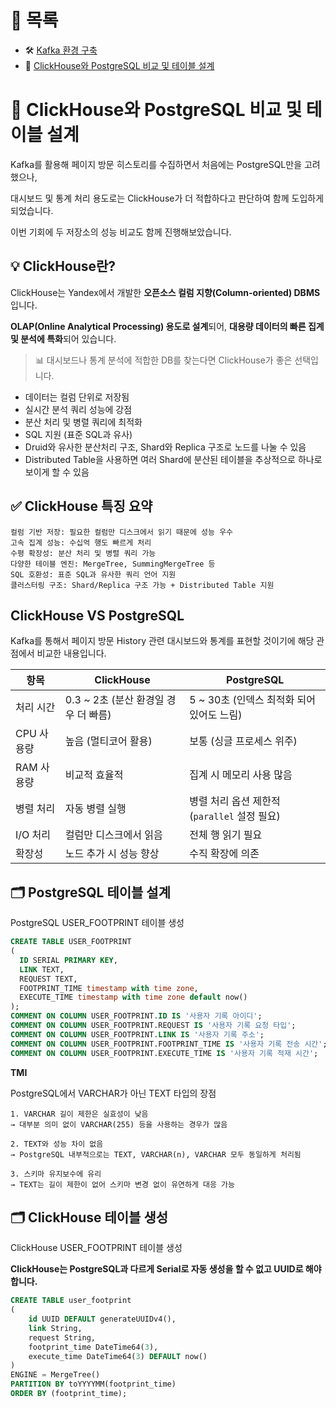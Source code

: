 # 📂 목록

- 🛠️ [Kafka 환경 구축](./kafka_system_development.md)
- 🚀 [ClickHouse와 PostgreSQL 비교 및 테이블 설계](./clickhouse_postgresql.md)

# 🚀 ClickHouse와 PostgreSQL 비교 및 테이블 설계

Kafka를 활용해 페이지 방문 히스토리를 수집하면서 처음에는 PostgreSQL만을 고려했으나,

대시보드 및 통계 처리 용도로는 ClickHouse가 더 적합하다고 판단하여 함께 도입하게 되었습니다.

이번 기회에 두 저장소의 성능 비교도 함께 진행해보았습니다.

## 💡 ClickHouse란?

ClickHouse는 Yandex에서 개발한 **오픈소스 컬럼 지향(Column-oriented) DBMS**입니다.

**OLAP(Online Analytical Processing) 용도로 설계**되어, **대용량 데이터의 빠른 집계 및 분석에 특화**되어 있습니다.

> 📊 대시보드나 통계 분석에 적합한 DB를 찾는다면 ClickHouse가 좋은 선택입니다.

- 데이터는 컬럼 단위로 저장됨
- 실시간 분석 쿼리 성능에 강점
- 분산 처리 및 병렬 쿼리에 최적화
- SQL 지원 (표준 SQL과 유사)
- Druid와 유사한 분산처리 구조, Shard와 Replica 구조로 노드를 나눌 수 있음
- Distributed Table을 사용하면 여러 Shard에 분산된 테이블을 추상적으로 하나로 보이게 할 수 있음

## ✅ ClickHouse 특징 요약

    컬럼 기반 저장: 필요한 컬럼만 디스크에서 읽기 때문에 성능 우수
    고속 집계 성능: 수십억 행도 빠르게 처리
    수평 확장성: 분산 처리 및 병렬 쿼리 가능
    다양한 테이블 엔진: MergeTree, SummingMergeTree 등
    SQL 호환성: 표준 SQL과 유사한 쿼리 언어 지원
    클러스터링 구조: Shard/Replica 구조 가능 + Distributed Table 지원

## ClickHouse VS PostgreSQL

Kafka를 통해서 페이지 방문 History 관련 대시보드와 통계를 표현할 것이기에 해당 관점에서 비교한 내용입니다.

| 항목       | **ClickHouse**                        | **PostgreSQL**                               |
| ---------- | ------------------------------------- | -------------------------------------------- |
| 처리 시간  | 0.3 \~ 2초 (분산 환경일 경우 더 빠름) | 5 \~ 30초 (인덱스 최적화 되어 있어도 느림)   |
| CPU 사용량 | 높음 (멀티코어 활용)                  | 보통 (싱글 프로세스 위주)                    |
| RAM 사용량 | 비교적 효율적                         | 집계 시 메모리 사용 많음                     |
| 병렬 처리  | 자동 병렬 실행                        | 병렬 처리 옵션 제한적 (`parallel` 설정 필요) |
| I/O 처리   | 컬럼만 디스크에서 읽음                | 전체 행 읽기 필요                            |
| 확장성     | 노드 추가 시 성능 향상                | 수직 확장에 의존                             |

## 🗂 PostgreSQL 테이블 설계

PostgreSQL USER_FOOTPRINT 테이블 생성

```sql
CREATE TABLE USER_FOOTPRINT
(
  ID SERIAL PRIMARY KEY,
  LINK TEXT,
  REQUEST TEXT,
  FOOTPRINT_TIME timestamp with time zone,
  EXECUTE_TIME timestamp with time zone default now()
);
COMMENT ON COLUMN USER_FOOTPRINT.ID IS '사용자 기록 아이디';
COMMENT ON COLUMN USER_FOOTPRINT.REQUEST IS '사용자 기록 요청 타입';
COMMENT ON COLUMN USER_FOOTPRINT.LINK IS '사용자 기록 주소';
COMMENT ON COLUMN USER_FOOTPRINT.FOOTPRINT_TIME IS '사용자 기록 전송 시간';
COMMENT ON COLUMN USER_FOOTPRINT.EXECUTE_TIME IS '사용자 기록 적재 시간';
```

**TMI**

PostgreSQL에서 VARCHAR가 아닌 TEXT 타입의 장점

    1. VARCHAR 길이 제한은 실효성이 낮음
    → 대부분 의미 없이 VARCHAR(255) 등을 사용하는 경우가 많음

    2. TEXT와 성능 차이 없음
    → PostgreSQL 내부적으로는 TEXT, VARCHAR(n), VARCHAR 모두 동일하게 처리됨

    3. 스키마 유지보수에 유리
    → TEXT는 길이 제한이 없어 스키마 변경 없이 유연하게 대응 가능

## 🗂 ClickHouse 테이블 생성

ClickHouse USER_FOOTPRINT 테이블 생성

**ClickHouse는 PostgreSQL과 다르게 Serial로 자동 생성을 할 수 없고 UUID로 해야 합니다.**

```sql
CREATE TABLE user_footprint
(
    id UUID DEFAULT generateUUIDv4(),
    link String,
    request String,
    footprint_time DateTime64(3),
    execute_time DateTime64(3) DEFAULT now()
)
ENGINE = MergeTree()
PARTITION BY toYYYYMM(footprint_time)
ORDER BY (footprint_time);
```
